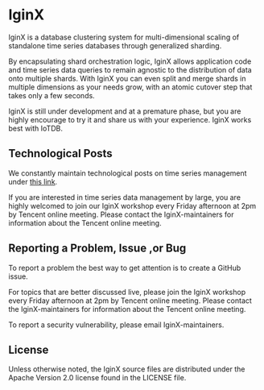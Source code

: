 # IginX

IginX is a database clustering system for multi-dimensional scaling of standalone time series databases through generalized sharding.

By encapsulating shard orchestration logic, IginX allows application code and time series data queries to remain agnostic to the distribution of data onto multiple shards. With IginX you can even split and merge shards in multiple dimensions as your needs grow, with an atomic cutover step that takes only a few seconds.

IginX is still under development and at a premature phase, but you are highly encourage to try it and share us with your experience. IginX works best with IoTDB.

## Technological Posts

We constantly maintain technological posts on time series management under [this link](https://github.com/thulab/IginX/wiki).

If you are interested in time series data management by large, you are highly welcomed to join our IginX workshop every Friday afternoon at 2pm by Tencent online meeting. Please contact the IginX-maintainers for information about the Tencent online meeting. 

## Reporting a Problem, Issue ,or Bug

To report a problem the best way to get attention is to create a GitHub issue.

For topics that are better discussed live, please join the IginX workshop every Friday afternoon at 2pm by Tencent online meeting. Please contact the IginX-maintainers for information about the Tencent online meeting.

To report a security vulnerability, please email IginX-maintainers.

## License

Unless otherwise noted, the IginX source files are distributed under the Apache Version 2.0 license found in the LICENSE file.
